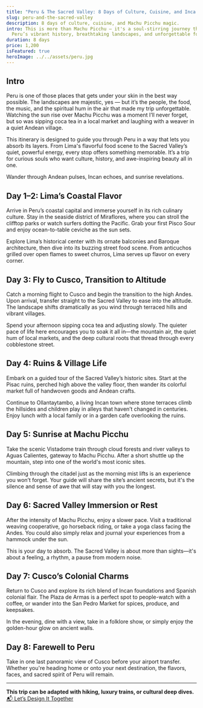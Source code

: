 ```yaml
---
title: "Peru & The Sacred Valley: 8 Days of Culture, Cuisine, and Inca Wonders"
slug: peru-and-the-sacred-valley
description: 8 days of culture, cuisine, and Machu Picchu magic.
intro: This is more than Machu Picchu — it's a soul-stirring journey through
  Peru’s vibrant history, breathtaking landscapes, and unforgettable food.
duration: 8 days
price: 1,200
isFeatured: true
heroImage: ../../assets/peru.jpg
---
```

## Intro

Peru is one of those places that gets under your skin in the best way possible. The landscapes are majestic, yes — but it’s the people, the food, the music, and the spiritual hum in the air that made my trip unforgettable. Watching the sun rise over Machu Picchu was a moment I’ll never forget, but so was sipping coca tea in a local market and laughing with a weaver in a quiet Andean village.

This itinerary is designed to guide you through Peru in a way that lets you absorb its layers. From Lima's flavorful food scene to the Sacred Valley’s quiet, powerful energy, every stop offers something memorable. It’s a trip for curious souls who want culture, history, and awe-inspiring beauty all in one.

Wander through Andean pulses, Incan echoes, and sunrise revelations.

## Day 1–2: Lima’s Coastal Flavor

Arrive in Peru’s coastal capital and immerse yourself in its rich culinary culture. Stay in the seaside district of Miraflores, where you can stroll the clifftop parks or watch surfers dotting the Pacific. Grab your first Pisco Sour and enjoy ocean-to-table ceviche as the sun sets.

Explore Lima’s historical center with its ornate balconies and Baroque architecture, then dive into its buzzing street food scene. From anticuchos grilled over open flames to sweet churros, Lima serves up flavor on every corner.

## Day 3: Fly to Cusco, Transition to Altitude

Catch a morning flight to Cusco and begin the transition to the high Andes. Upon arrival, transfer straight to the Sacred Valley to ease into the altitude. The landscape shifts dramatically as you wind through terraced hills and vibrant villages.

Spend your afternoon sipping coca tea and adjusting slowly. The quieter pace of life here encourages you to soak it all in—the mountain air, the quiet hum of local markets, and the deep cultural roots that thread through every cobblestone street.

## Day 4: Ruins & Village Life

Embark on a guided tour of the Sacred Valley’s historic sites. Start at the Pisac ruins, perched high above the valley floor, then wander its colorful market full of handwoven goods and Andean crafts.

Continue to Ollantaytambo, a living Incan town where stone terraces climb the hillsides and children play in alleys that haven’t changed in centuries. Enjoy lunch with a local family or in a garden cafe overlooking the ruins.

## Day 5: Sunrise at Machu Picchu

Take the scenic Vistadome train through cloud forests and river valleys to Aguas Calientes, gateway to Machu Picchu. After a short shuttle up the mountain, step into one of the world's most iconic sites.

Climbing through the citadel just as the morning mist lifts is an experience you won’t forget. Your guide will share the site’s ancient secrets, but it's the silence and sense of awe that will stay with you the longest.

## Day 6: Sacred Valley Immersion or Rest

After the intensity of Machu Picchu, enjoy a slower pace. Visit a traditional weaving cooperative, go horseback riding, or take a yoga class facing the Andes. You could also simply relax and journal your experiences from a hammock under the sun.

This is your day to absorb. The Sacred Valley is about more than sights—it's about a feeling, a rhythm, a pause from modern noise.

## Day 7: Cusco’s Colonial Charms

Return to Cusco and explore its rich blend of Incan foundations and Spanish colonial flair. The Plaza de Armas is a perfect spot to people-watch with a coffee, or wander into the San Pedro Market for spices, produce, and keepsakes.

In the evening, dine with a view, take in a folklore show, or simply enjoy the golden-hour glow on ancient walls.

## Day 8: Farewell to Peru

Take in one last panoramic view of Cusco before your airport transfer. Whether you're heading home or onto your next destination, the flavors, faces, and sacred spirit of Peru will remain.

* * *

**This trip can be adapted with hiking, luxury trains, or cultural deep dives.**  
[📬 Let’s Design It Together](#)